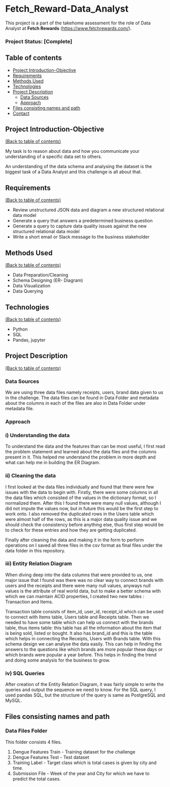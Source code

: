 # Fetch_Reward-Data_Analyst
This project is a part of the takehome assessment for the role of Data Analyst at **Fetch Rewards** (https://www.fetchrewards.com/).

### Project Status: [Complete]

## Table of contents
* [Project Introduction-Objective](#project-introduction-objective)
* [Requirements](#requirements)
* [Methods Used](#methods-used)
* [Technologies](#technologies)
* [Project Description](#project-description)
    + [Data Sources](#data-sources)
    + [Approach](#approach)
* [Files consisting names and path](#files-consisting-names-and-path) 
* [Contact](#contact)


## Project Introduction-Objective
[(Back to table of contents)](#table-of-contents)

My task is to reason about data and how you communicate your understanding of a specific data set to others.

An understanding of the data schema and analysing the dataset is the biggest task of a Data Analyst and this challenge is all about that. 

## Requirements
[(Back to table of contents)](#table-of-contents)

* Review unstructured JSON data and diagram a new structured relational data model
* Generate a query that answers a predetermined business question
* Generate a query to capture data quality issues against the new structured relational data model
* Write a short email or Slack message to the business stakeholder

## Methods Used
[(Back to table of contents)](#table-of-contents)

* Data Preparation/Cleaning
* Schema Designing (ER- Diagram)
* Data Visualization
* Data Querying

## Technologies
[(Back to table of contents)](#table-of-contents)

* Python
* SQL
* Pandas, jupyter

## Project Description
[(Back to table of contents)](#table-of-contents)

### Data Sources

We are using three data files namely receipts, users, brand data given to us in the challenge. The data files can be found in Data Folder and metadata about the columns in each of the files are also in Data Folder under metadata file.

### Approach

### i) Understanding the data

To understand the data and the features than can be most useful, I first read the problem statement and learned about the data files and the columns present in it. This helped me understand the problem in more depth and what can help me in building the ER Diagram.

### ii) Cleaning the data

I first looked at the data files individually and found that there were few issues with the data to begin with. Firstly, there were some columns in all the data files which consisted of the values in the dictionary format, so I normalized them. After this I found there were many null values, although I did not impute the values now, but in future this would be the first step to work onto. I also removed the duplicated rows in the Users table which were almost half of the rows, as this is a major data quality issue and we should check the consistency before anything else, thus first step would be to check for these entries and how they are getting duplicated.

Finally after cleaning the data and making it in the form to perform operations on I saved all three files in the csv format as final files under the data folder in this repository.

### iii) Entity Relation Diagram

When diving deep into the data columns that were provided to us, one major issue that I found was there was no clear way to connect brands with users and the receipts and there were many null values, anyways null values is the attribute of real world data, but to make a better schema with which we can maintain ACID properties, I created two new tables : Transaction and Items.

Transaction table consists of item_id, user_id, receipt_id which can be used to connect with Items table, Users table and Receipts table. Then we needed to have some table which can help us connect with the brands table, thus items table: this table has all the information about the item that is being sold, listed or bought. It also has brand_id and this is the table which helps in connecting the Receipts, Users with Brands table. With this schema design we can analyse the data easily. This can help in finding the answers to the questions like which brands are more popular these days or which brands were popular a year before. This helps in finding the trend and doing some analysis for the business to grow.

### iv) SQL Queries

After creation of the Entity Relation Diagram, it was fairly simple to write the queries and output the sequence we need to know. For the SQL query, I used pandas SQL, but the structure of the query is same as PostgreSQL and MySQL.


## Files consisting names and path

### Data Files Folder 
This folder consists 4 files. 
1. Dengue Features Train - Training dataset for the challenge
2. Dengue Features Test - Test dataset
3. Training Label - Target class which is total cases is given by city and time.
4. Submission File - Week of the year and City for which we have to predict the total cases.
